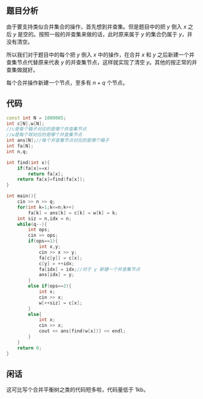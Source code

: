 ## 题目分析
由于要支持类似合并集合的操作，首先想到并查集。但是题目中的把 $y$ 倒入 $x$ 之后 $y$ 是空的。按照一般的并查集来做的话，此时原来属于 $y$ 的集合仍属于 $y$，并没有清空。

所以我们对于题目中的每个把 $y$ 倒入 $x$ 中的操作，在合并 $x$ 和 $y$ 之后新建一个并查集节点代替原来代表 $y$ 的并查集节点，这样就实现了清空 $y$。其他的按正常的并查集做就好。

每个合并操作新建一个节点，至多有 $n+q$ 个节点。
## 代码

```cpp
const int N = 1000005;
int c[N],w[N];
//c是每个箱子对应的是哪个并查集节点
//w是每个球对应的是哪个并查集节点
int ans[N];//每个并查集节点对应的是哪个箱子
int fa[N];
int n,q;

int find(int x){
    if(fa[x]==x)
        return fa[x];
    return fa[x]=find(fa[x]);
}

int main(){
    cin >> n >> q;
    for(int k=1;k<=n;k++)
        fa[k] = ans[k] = c[k] = w[k] = k;
    int siz = n,idx = n;
    while(q--){
        int ops;
        cin >> ops;
        if(ops==1){
            int x,y;
            cin >> x >> y;
            fa[c[y]] = c[x];
            c[y] = ++idx;
            fa[idx] = idx;//对于 y 新建一个并查集节点
            ans[idx] = y;
        }
        else if(ops==2){
            int x;
            cin >> x;
            w[++siz] = c[x];
        }
        else{
            int x;
            cin >> x;
            cout << ans[find(w[x])] << endl;
        }
    }
    return 0;
}
```

## 闲话

这可比写个合并平衡树之类的代码短多啦，代码量低于 1kb。